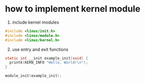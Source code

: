 # how to implement kernel module

1) include kernel modules 

```c
#include <linux/init.h>
#include <linux/module.h>
#include <linux/kernel.h>
```

2) use entry and exit functions

```c
static int __init example_init(void) {
  printk(KERN_INFO "Hello, World!\n");
}

module_init(example_init);
```



